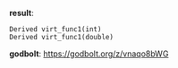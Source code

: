 **result**:
```
Derived virt_func1(int)
Derived virt_func1(double)
```
**godbolt**: https://godbolt.org/z/vnaqo8bWG